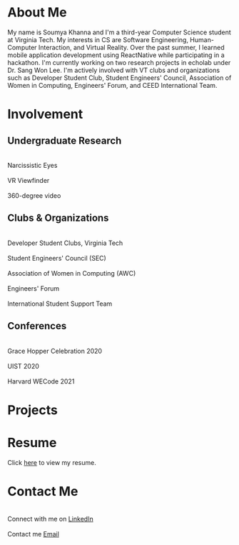 # About Me

My name is Soumya Khanna and I'm a third-year Computer Science student at Virginia Tech. My interests in CS are Software Engineering, Human-Computer Interaction, and Virtual Reality. Over the past summer, I learned mobile application development using ReactNative while participating in a hackathon. I'm currently working on two research projects in echolab under Dr. Sang Won Lee. I'm actively involved with VT clubs and organizations such as Developer Student Club, Student Engineers' Council, Association of Women in Computing, Engineers' Forum, and CEED International Team. 

# Involvement

## Undergraduate Research

<br>Narcissistic Eyes</br>
<br>VR Viewfinder</br>
<br>360-degree video</br>

## Clubs & Organizations 

<br>Developer Student Clubs, Virginia Tech</br>
<br>Student Engineers' Council (SEC)</br>
<br>Association of Women in Computing (AWC)</br>
<br>Engineers' Forum</br> 
<br>International Student Support Team</br>

## Conferences

<br>Grace Hopper Celebration 2020</br>
<br>UIST 2020</br>
<br>Harvard WECode 2021</br>

# Projects

# Resume

Click [here](https://github.com/soumyakhanna/soumyakhanna.github.io/blob/master/Soumya%20Khanna%20Resume.pdf) to view my resume.

# Contact Me

<br>Connect with me on [LinkedIn](https://www.linkedin.com/in/soumyakhanna/)</br>
<br>Contact me [Email](mailto:soumyak@vt.edu)</br>
